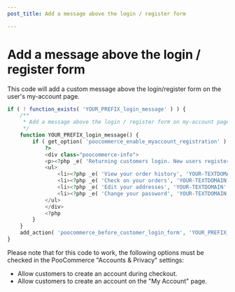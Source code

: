 ```yaml
---
post_title: Add a message above the login / register form

---
```


# Add a message above the login / register form

This code will add a custom message above the login/register form on the user's my-account page.

```php
if ( ! function_exists( 'YOUR_PREFIX_login_message' ) ) {
    /**
     * Add a message above the login / register form on my-account page
     */
    function YOUR_PREFIX_login_message() {
        if ( get_option( 'poocommerce_enable_myaccount_registration' ) == 'yes' ) {
            ?>
            <div class="poocommerce-info">
            <p><?php _e( 'Returning customers login. New users register for next time so you can:', 'YOUR-TEXTDOMAIN' ); ?></p>
            <ul>
                <li><?php _e( 'View your order history', 'YOUR-TEXTDOMAIN' ); ?></li>
                <li><?php _e( 'Check on your orders', 'YOUR-TEXTDOMAIN' ); ?></li>
                <li><?php _e( 'Edit your addresses', 'YOUR-TEXTDOMAIN' ); ?></li>
                <li><?php _e( 'Change your password', 'YOUR-TEXTDOMAIN' ); ?></li>
            </ul>
            </div>
            <?php
        }
    }
    add_action( 'poocommerce_before_customer_login_form', 'YOUR_PREFIX_login_message' );
}
```

Please note that for this code to work, the following options must be checked in the PooCommerce "Accounts & Privacy" settings:

-   Allow customers to create an account during checkout.
-   Allow customers to create an account on the "My Account" page.
